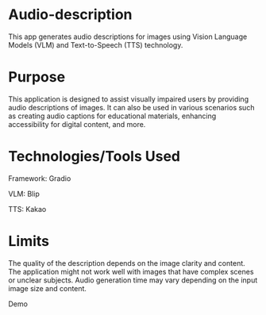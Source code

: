 # Audio-description

This app generates audio descriptions for images using Vision Language Models (VLM) and Text-to-Speech (TTS) technology.



# Purpose
This application is designed to assist visually impaired users by providing audio descriptions of images. It can also be used in various scenarios such as creating audio captions for educational materials, enhancing accessibility for digital content, and more.

# Technologies/Tools Used
Framework: Gradio

VLM: Blip

TTS: Kakao


# Limits
The quality of the description depends on the image clarity and content.
The application might not work well with images that have complex scenes or unclear subjects.
Audio generation time may vary depending on the input image size and content.


Demo 

<script
	type="module"
	src="https://gradio.s3-us-west-2.amazonaws.com/4.37.2/gradio.js"
></script>

<gradio-app src="https://pontonkid-image-audio-description.hf.space"></gradio-app>
